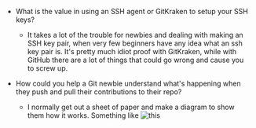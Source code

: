 
* What is the value in using an SSH agent or GitKraken to setup your SSH keys?

  * It takes a lot of the trouble for newbies and dealing with making an SSH key pair, when very few beginners have any idea what an ssh key pair is. It's pretty much idiot proof with GitKraken, while with GitHub there are a lot of things that could go wrong and cause you to screw up.
  
  
* How could you help a Git newbie understand what's happening when they push and pull their contributions to their repo?

  * I normally get out a sheet of paper and make a diagram to show them how it works. Something like ![this](https://github.com/campus-experts/open-training/blob/nathankurt-module-11/submissions/NathanKurt/Image%20uploaded%20from%20iOS.jpg)
  
  

